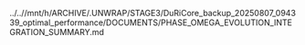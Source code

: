 ../..//mnt/h/ARCHIVE/.UNWRAP/STAGE3/DuRiCore_backup_20250807_094339_optimal_performance/DOCUMENTS/PHASE_OMEGA_EVOLUTION_INTEGRATION_SUMMARY.md